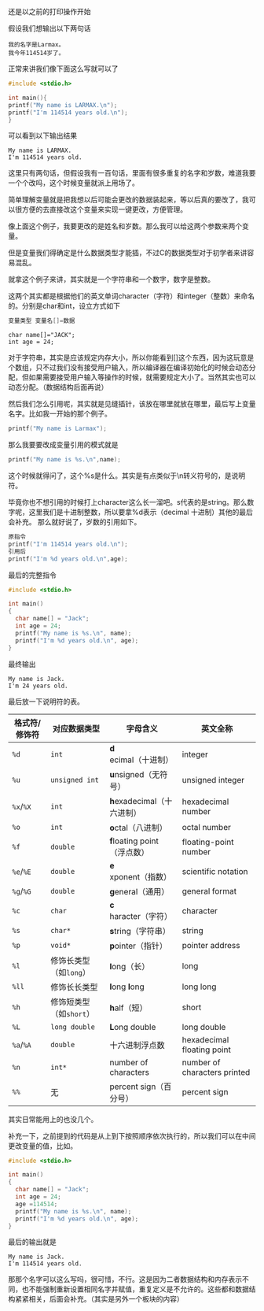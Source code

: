 还是以之前的打印操作开始

假设我们想输出以下两句话

```
我的名字是Larmax。
我今年114514岁了。
```

正常来讲我们像下面这么写就可以了

``` c
#include <stdio.h>

int main(){
printf("My name is LARMAX.\n");
printf("I'm 114514 years old.\n");
}
```

可以看到以下输出结果

```
My name is LARMAX.
I'm 114514 years old.
```

这里只有两句话，但假设我有一百句话，里面有很多重复的名字和岁数，难道我要一个个改吗，这个时候变量就派上用场了。

简单理解变量就是把我想以后可能会更改的数据装起来，等以后真的要改了，我可以很方便的去直接改这个变量来实现一键更改，方便管理。

像上面这个例子，我要更改的是姓名和岁数。那么我可以给这两个参数来两个变量。

但是变量我们得确定是什么数据类型才能插，不过C的数据类型对于初学者来讲容易混乱。

就拿这个例子来讲，其实就是一个字符串和一个数字，数字是整数。

这两个其实都是根据他们的英文单词character（字符）和integer（整数）来命名的。分别是char和int，设立方式如下
``` c
变量类型 变量名[]=数据
```

```
char name[]="JACK";
int age = 24;
```

对于字符串，其实是应该规定内存大小，所以你能看到[]这个东西，因为这玩意是个数组，只不过我们没有接受用户输入，所以编译器在编译初始化的时候会动态分配，但如果需要接受用户输入等操作的时候，就需要规定大小了。当然其实也可以动态分配。（数据结构后面再说）

<!--tips：对于jack，看着是4个字，其实是占据5个字符，真实的情况是j,a,c,k,\0,。（\0指的是空字符）-->

然后我们怎么引用呢，其实就是见缝插针，该放在哪里就放在哪里，最后写上变量名字。比如我一开始的那个例子。
``` c
printf("My name is Larmax");
```
那么我要要改成变量引用的模式就是
``` c
printf("My name is %s.\n",name);
```
这个时候就得问了，这个%s是什么。其实是有点类似于\n转义符号的，是说明符。

毕竟你也不想引用的时候打上character这么长一溜吧。s代表的是string。那么数字呢，这里我们是十进制整数，所以要拿%d表示（decimal 十进制）其他的最后会补充。
那么就好说了，岁数的引用如下。
``` c
原指令
printf("I'm 114514 years old.\n");
引用后
printf("I'm %d years old.\n",age);
```
最后的完整指令
``` c
#include <stdio.h>

int main()
{
  char name[] = "Jack";
  int age = 24;
  printf("My name is %s.\n", name);
  printf("I'm %d years old.\n", age);
}
```
最终输出
``` output
My name is Jack.
I'm 24 years old.
```

最后放一下说明符的表。

| 格式符/修饰符 | 对应数据类型 | 字母含义 | 英文全称 |
|--------------|----------------------|-------------------------|--------------------------|
| `%d` | `int` | **d**ecimal（十进制） | integer |
| `%u` | `unsigned int` | **u**nsigned（无符号） | unsigned integer |
| `%x`/`%X` | `int` | **h**exadecimal（十六进制） | hexadecimal number | 
| `%o` | `int` | **o**ctal（八进制） | octal number | 
| `%f` | `double` | **f**loating point（浮点数） | floating-point number |
| `%e`/`%E` | `double` | **e**xponent（指数） | scientific notation |
| `%g`/`%G` | `double` | **g**eneral（通用） | general format | 
| `%c` | `char` | **c**haracter（字符） | character |
| `%s` | `char*` | **s**tring（字符串） | string |
| `%p` | `void*` | **p**ointer（指针） | pointer address |
| `%l` | 修饰长类型（如`long`） | **l**ong（长） | long |
| `%ll` | 修饰长长类型 | **l**ong **l**ong | long long | 
| `%h` | 修饰短类型（如`short`） | **h**alf（短） | short | 
| `%L` | `long double` | **L**ong double | long double |
| `%a`/`%A` | `double` | 十六进制浮点数 | hexadecimal floating point | 
| `%n` | `int*` | number of characters | number of characters printed | 
| `%%` | 无 | percent sign（百分号） | percent sign |

其实日常能用上的也没几个。

补充一下，之前提到的代码是从上到下按照顺序依次执行的，所以我们可以在中间更改变量的值，比如。

``` c
#include <stdio.h>

int main()
{
  char name[] = "Jack";
  int age = 24;
  age =114514;
  printf("My name is %s.\n", name);
  printf("I'm %d years old.\n", age);
}
```

最后的输出就是

``` output
My name is Jack.
I'm 114514 years old.
```
那那个名字可以这么写吗，很可惜，不行。这是因为二者数据结构和内存表示不同，也不能强制重新设置相同名字并赋值，重复定义是不允许的。这些都和数据结构紧紧相关，后面会补充。（其实是另外一个板块的内容）
